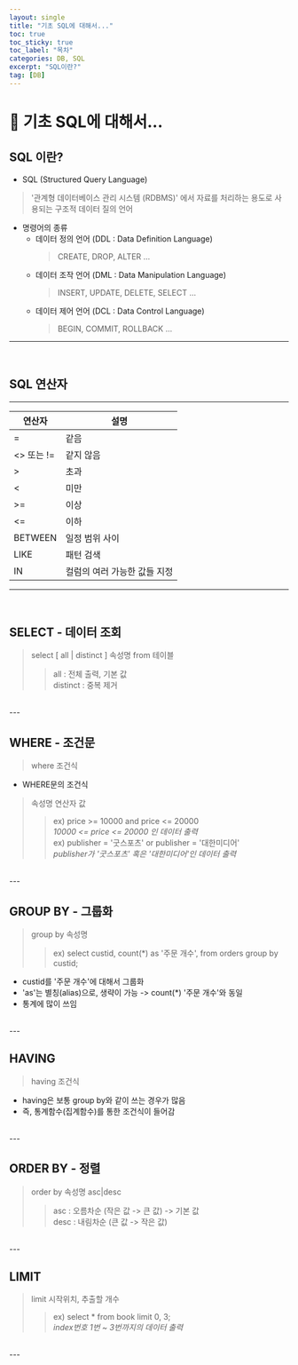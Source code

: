 ```yaml
---
layout: single
title: "기초 SQL에 대해서..."
toc: true
toc_sticky: true
toc_label: "목차"
categories: DB, SQL
excerpt: "SQL이란?"
tag: [DB]
---
```

# 📘 기초 SQL에 대해서...
## SQL 이란?
- SQL (Structured Query Language)
> '관계형 데이터베이스 관리 시스템 (RDBMS)' 에서 자료를 처리하는 용도로 사용되는 구조적 데이터 질의 언어  

- 명령어의 종류
  - 데이터 정의 언어 (DDL : Data Definition Language)
    > CREATE, DROP, ALTER ...  
  - 데이터 조작 언어 (DML : Data Manipulation Language)
    > INSERT, UPDATE, DELETE, SELECT ...
  - 데이터 제어 언어 (DCL : Data Control Language)
    > BEGIN, COMMIT, ROLLBACK ...  
---

<br>

## SQL 연산자
  ---
  |연산자|설명|
  |------|---|
  |=|같음|
  |<> 또는 !=|같지 않음|
  |>|초과|
  |<|미만|
  |>=|이상|
  |<=|이하|
  |BETWEEN|일정 범위 사이|
  |LIKE|패턴 검색|
  |IN|컬럼의 여러 가능한 값들 지정|
---

<br> 

## SELECT - 데이터 조회
> select [ all | distinct ] 속성명 from 테이블
> >   all : 전체 출력, 기본 값  
> >   distinct : 중복 제거  

<br>
---

## WHERE - 조건문
> where 조건식
- WHERE문의 조건식
> 속성명 연산자 값  
> > ex) price >= 10000 and price <= 20000  
      *10000 <= price <= 20000 인 데이터 출력*  
> > ex) publisher = '굿스포츠' or publisher = '대한미디어'  
      *publisher가 '굿스포츠' 혹은 '대한미디어'인 데이터 출력*

<br>
---

## GROUP BY - 그룹화
> group by 속성명
> >   ex) select 
          custid, 
          count(*) as '주문 개수', 
        from orders group by custid;  
  - custid를 '주문 개수'에 대해서 그룹화
  - 'as'는 별칭(alias)으로, 생략이 가능 -> count(*) '주문 개수'와 동일  
  - 통계에 많이 쓰임

<br>
---

## HAVING
> having 조건식  
  - having은 보통 group by와 같이 쓰는 경우가 많음
  - 즉, 통계함수(집계함수)를 통한 조건식이 들어감 

<br>
---

## ORDER BY - 정렬
> order by 속성명 asc|desc
> > asc  : 오름차순 (작은 값 -> 큰 값) -> 기본 값   
> > desc : 내림차순 (큰 값 -> 작은 값)

<br>
---

## LIMIT
> limit 시작위치, 추출할 개수
> > ex) select * from book limit 0, 3;  
> > *index번호 1번 ~ 3번까지의 데이터 출력*

<br>
---
